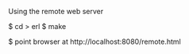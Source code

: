 Using the remote web server

$ cd > erl
$ make

$ point browser at http://localhost:8080/remote.html
